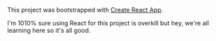 This project was bootstrapped with [Create React App](https://github.com/facebookincubator/create-react-app).

I'm 1010% sure using React for this project is overkill but hey, we're all learning here so it's all good. 



